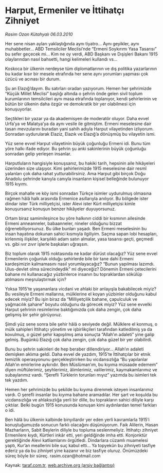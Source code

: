 # Harput, Ermeniler ve İttihatçı Zihniyet

*Rasim Ozan Kütahyalı 06.03.2010*

<div class="yazi"><p>Her sene nisan ayları yaklaştığında aynı tiyatro... Aynı geyikler, aynı muhabbetler... ABD Temsilciler Meclisi’nde “Ermeni Soykırımı Yasa Tasarısı” bu sefer geçecek mi... Kim ne oy verdi, ABD Başkanı ve Dışişleri Bakanı 1915 olaylarından nasıl bahsetti, hangi kelimeleri kullandı vs... </p>
<p>Koskoca bir ülkenin nerdeyse tüm diplomatlarının ve dış politika yazarlarının bu kadar kısır bir mesele etrafında her sene aynı yorumları yapması çok üzücü ve acınası bir durum. </p>
<p>Şu an Elazığ’dayım. Bu satırları oradan yazıyorum. Hemen her şehrimizde “Küçük Millet Meclisi” başlığı altında o şehrin önde gelen sivil toplum kurumlarının temsilcileri aynı masa etrafında toplanıyor, kendi şehirlerinin ve bütün bir ülkenin daha özgür ve demokratik bir yer olabilmesi için konuşuyorlar. </p>
<p>Seçtikleri bir yazar ya da akademisyen de moderatör oluyor. Daha evvel Urfa’ya ve Malatya’ya da aynı vesile ile gitmiştim. Ermeni meselesine dair tasarı mevzularını buradan yani sahih adıyla Harput vilayetinden izliyorum. Sonradan uydurularak Elaziz, Elazık ve Elazığ’a dönüşmüş bu vilayetin ismi. </p>
<p>Yüz sene evvel Harput vilayetinin büyük çoğunluğu Ermeni idi. Bunu tüm yöre halkı ifade ediyor. Bu şehrin şu anki sakinlerinin büyük çoğunluğu sonradan gelip yerleşen insanlar. </p>
<p>Harputluların hangisiyle konuşsanız, bu hakiki tarih, hepsinin aile hikâyeleri üzerinden size ulaşıyor. Kimi şehirlerimizde 1915 meselesine dair resmî yalanları çok daha rahat yutturabilirsiniz. Ama Harput gibi birçok Doğu Anadolu şehrinde kanıyla canıyla insanların kişisel belleğinde bulunuyor 1915 kıyımı. </p>
<p>Birçok mahalle ve köy ismi sonradan Türkçe isimler uydurulmuş olmasına rağmen hâlâ halk arasında Ermenice asıllarıyla anılıyor. Bu bölgede ister dindar ister Türk milliyetçisi, ister Alevi ister Kürt milliyetçisi kimle konuşursanız konuşun benzer hikâyeler duyuyorsunuz. </p>
<p>Ortam biraz samimileşince bu yöre halkının ciddi bir kısmının ailesinde Ermeni anneanneler, babaanneler, nineler olduğunu bizzat öğrenebiliyorsunuz. Bu ülke bunları yaşadı. Ben Ermeni meselesinin bu insan hayatına dokunan sahici kısmıyla ilgiliyim. Saçma sapan lobi hesapları, kirlenmiş ilişkiler, karşılıklı adam satın almalar, yasa tasarısı geçti, geçmedi vs. gibi ıvır zıvır işlerle başkaları uğraşsın. </p>
<p>Biz toplum olarak 1915 noktasında ne kadar dürüst olacağız? Yüz sene evvel Ermenilerin çoğunluk olduğu şehirlerde bile bir tane dahi Ermeni kardeşimizin kalmamasını nasıl yorumlayacağız? “Bunun yapılması lazımdı. Ulus-devlet olma sürecindeydik” mi diyeceğiz? Dönemin Ermeni çetecilerini bahane mi kullanacağız yüzbinlerce insanın bu topraklardan sökülüp atılmasını meşrulaştırmak için? </p>
<p>Yoksa 1915’te yaşananlara vicdani ve ahlaki bir anlayışla bakabilecek miyiz? Bu vesileyle Ermeni mallarına, mülklerine el koyan yüzbinler olduğunu kabul edecek miyiz? Bu işin biraz da “Milliyetçilik bahane, çapulculuk ve yağmacılık şahane” boyutu olduğunu da görecek miyiz? Yüz sene evvelki Harput şehrinin resimlerine baktığımızda çok daha zengin, çok daha gelişmiş bir şehir görüyoruz. </p>
<p>Şimdi yüz sene sonra bile şehir hâlâ o seviyede değil. Mülklere el konmuş, o mülk sahipleri İttihatçı yönetim ve işbirlikçileri tarafından katledilmiş ya da kovulmuş, o güzel şehir kapışılmış ama sonuçta “Allah’ın adaleti” yine galip gelmiş. Bugünkü Elazığ çok daha zengin, çok daha güzel bir yer olabilirdi. </p>
<p>Bunu bu şehrin sakinleri de hep beraber dillendiriyor... Allah’ın adaleti demişken aklıma geldi. Daha evvel de yazdım, 1915’te İttihatçılar bir etnik temizlik operasyonunu gerçekleştirirken bu vicdansızlığa “Bu yapılanlar Allah’ın emirlerine aykırıdır. Ben Müslüman’ım, bu kıyıma müsaade edemem” diyen müftülerimiz, şeyhlerimiz, âlimlerimiz, valilerimiz, kaymakamlarımız ve subaylarımız vardı. “Şerefli Türklerin torunları mıyız” yazımda bu isimleri tek tek yazdım. </p>
<p>Hemen her şehrimizde bu şekilde bu kıyıma direnmek isteyen insanlarımız vardı. O şerefli insanlar bu kıyıma bahane aramadılar. Her şart ve koşulda bu vicdansızlığa ve ahlaksızlığa yerli bir dille, bu toprakların sahici diliyle karşı çıktılar. Belki bugün 1915 konusunda konuşan kimi aydınlardan temel farkları o idi. </p>
<p>Ben hâlâ bu ülkenin kalbinde binyıllardır yer eden yerli kavramlarla 1915’i konuştuğumuzda sonucun farklı olacağını düşünüyorum. Faik Alilerin, Hasan Mazharların, Sabit Beylerin diliyle bu topluma seslenmeliyiz. İttihatçı zihniyet Ermenilere kıydı, Kürtleri inkâr etti, yeri geldiğinde imha etti. Konjonktür gerektiğinde Alevi katliamlarını örgütledi. Dindarlara cüzamlı muamelesi yaptı, Kur’an meallerini bile suç kabul etti... Ya topyekûn bu zihniyeti tasfiye ederiz ya da bu zihniyet yine kazanır ve biz tasfiye oluruz. Önümüzdeki süreç böyle bir süreç. rasim.ozan@hotmail.com</p></div>

Kaynak: [taraf.com.tr](m), [web.archive.org (arşiv bağlantısı)](http://web.archive.org/web/20101008042215/http://taraf.com.tr:80/rasim-ozan-kutahyali/makale-harput-ermeniler-ve-ittihatci-zihniyet.htm)
